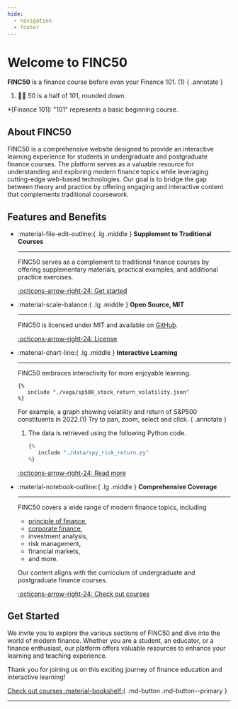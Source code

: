 ```yaml
---
hide:
  - navigation
  - footer
---
```


# Welcome to FINC50

**FINC50** is a finance course before even your Finance 101. (1)
{ .annotate }

1. 🙋‍♂️ 50 is a half of 101, rounded down.

*[Finance 101]: "101" represents a basic beginning course.

## About FINC50

FINC50 is a comprehensive website designed to provide an interactive learning experience for students in undergraduate and postgraduate finance courses. The platform serves as a valuable resource for understanding and exploring modern finance topics while leveraging cutting-edge web-based technologies. Our goal is to bridge the gap between theory and practice by offering engaging and interactive content that complements traditional coursework.

## Features and Benefits

<div class="grid cards" markdown>

-   :material-file-edit-outline:{ .lg .middle } **Supplement to Traditional Courses**

    ---

    FINC50 serves as a complement to traditional finance courses by offering supplementary materials, practical examples, and additional practice exercises.

    [:octicons-arrow-right-24: Get started](./courses)

-   :material-scale-balance:{ .lg .middle } **Open Source, MIT**

    ---

    FINC50 is licensed under MIT and available on [GitHub](https://github.com/mgao6767/finc50).

    [:octicons-arrow-right-24: License](https://github.com/mgao6767/finc50/blob/main/LICENSE)

-   :material-chart-line:{ .lg .middle } **Interactive Learning**

    ---

    FINC50 embraces interactivity for more enjoyable learning.

    ```vegalite
    {%
       include "./vega/sp500_stock_return_volatility.json"
    %}
    ```

    For example, a graph showing volatility and return of S&P500 constituents in 2022.(1)
    Try to pan, zoom, select and click.
    { .annotate }
    
    1. The data is retrieved using the following Python code.
       ```python
       {%
          include "./data/spy_risk_return.py"
       %}  
       ```

    [:octicons-arrow-right-24: Read more](./courses/principle-of-finance/risk-and-return)

-   :material-notebook-outline:{ .lg .middle } **Comprehensive Coverage**

    ---

    FINC50 covers a wide range of modern finance topics, including
    
    - [principle of finance](./courses/principle-of-finance),
    - [corporate finance](./courses/corporate-finance),
    - investment analysis,
    - risk management,
    - financial markets,
    - and more.
    
    Our content aligns with the curriculum of undergraduate and postgraduate finance courses.

    [:octicons-arrow-right-24: Check out courses](./courses)

</div>

## Get Started

We invite you to explore the various sections of FINC50 and dive into the world of modern finance. Whether you are a student, an educator, or a finance enthusiast, our platform offers valuable resources to enhance your learning and teaching experience.

Thank you for joining us on this exciting journey of finance education and interactive learning!

[Check out courses :material-bookshelf:](./courses){ .md-button .md-button--primary }

---
